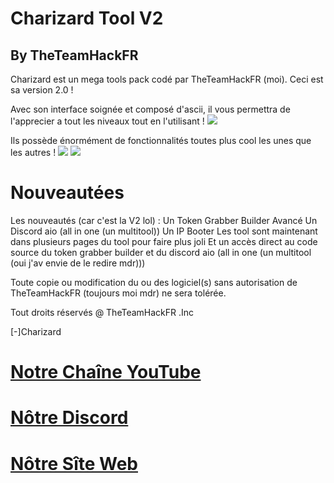 <h1>Charizard Tool V2</h1>
<h2>By TheTeamHackFR</h2>

Charizard est un mega tools pack codé par TheTeamHackFR (moi). Ceci est sa version 2.0 !

Avec son interface soignée et composé d'ascii, il vous permettra de l'apprecier a tout les niveaux tout en l'utilisant !
<img src="https://media.discordapp.net/attachments/945792980273467474/945979565577240646/unknown.png">

Ils possède énormément de fonctionnalités toutes plus cool les unes que les autres !
<img src="https://media.discordapp.net/attachments/945792968739139654/946350606052896808/unknown.png?width=790&height=431">
<img src="https://media.discordapp.net/attachments/945792968739139654/946350606283604008/unknown.png?width=613&height=431">

<h1>Nouveautées</h1>
Les nouveautés (car c'est la V2 lol) : 
Un Token Grabber Builder Avancé
Un Discord aio (all in one (un multitool))
Un IP Booter
Les tool sont maintenant dans plusieurs pages du tool pour faire plus joli
Et un accès direct au code source du token grabber builder et du discord aio (all in one (un multitool (oui j'av envie de le redire mdr)))



Toute copie ou modification du ou des logiciel(s) sans autorisation de TheTeamHackFR (toujours moi mdr) ne sera tolérée.

Tout droits réservés @ TheTeamHackFR .Inc



[-]Charizard

<h1><a href="https://youtube.com/channel/UCU3XcKYEly2LDY9Q-cPwSqw">Notre Chaîne YouTube</a></h1>
<h1><a href="https://discord.gg/Xp7r5CfKXT">Nôtre Discord</a></h1>
<h1><a href="https://login.tthfr.repl.co">Nôtre Sîte Web</a></h1>

  
  
  
  
  
  
